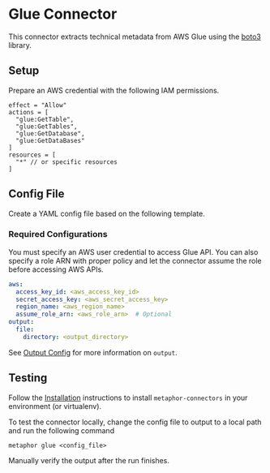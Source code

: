 # Glue Connector

This connector extracts technical metadata from AWS Glue using the [boto3](https://boto3.amazonaws.com/v1/documentation/api/latest/index.html) library.

## Setup

Prepare an AWS credential with the following IAM permissions.

``` text
effect = "Allow"
actions = [
  "glue:GetTable",
  "glue:GetTables",
  "glue:GetDatabase",
  "glue:GetDataBases"
]
resources = [
  "*" // or specific resources
]
```

## Config File

Create a YAML config file based on the following template.

### Required Configurations

You must specify an AWS user credential to access Glue API. You can also specify a role ARN with proper policy and let the connector assume the role before accessing AWS APIs.

```yaml
aws:
  access_key_id: <aws_access_key_id>
  secret_access_key: <aws_secret_access_key>
  region_name: <aws_region_name>
  assume_role_arn: <aws_role_arn>  # Optional
output:
  file:
    directory: <output_directory>
```

See [Output Config](../common/docs/output.md) for more information on `output`.

## Testing

Follow the [Installation](../../README.md) instructions to install `metaphor-connectors` in your environment (or virtualenv).

To test the connector locally, change the config file to output to a local path and run the following command

```shell
metaphor glue <config_file>
```

Manually verify the output after the run finishes.
